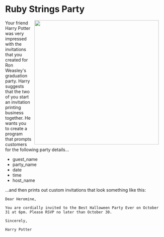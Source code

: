 # Ruby Strings Party

<img src="https://s3.amazonaws.com/after-school-assets/hogwarts.jpg" width="400px" align="right" hspace="10">

Your friend Harry Potter was very impressed with the invitations that you created for Ron Weasley's graduation party. Harry suggests that the two of you start an invitation printing business together. He wants you to create a program that prompts customers for the following party details...

* guest_name
* party_name
* date
* time
* host_name

...and then prints out custom invitations that look something like this:

```
Dear Heromine,

You are cordially invited to the Best Halloween Party Ever on October 31 at 6pm. Please RSVP no later than October 30.

Sincerely,

Harry Potter
```
